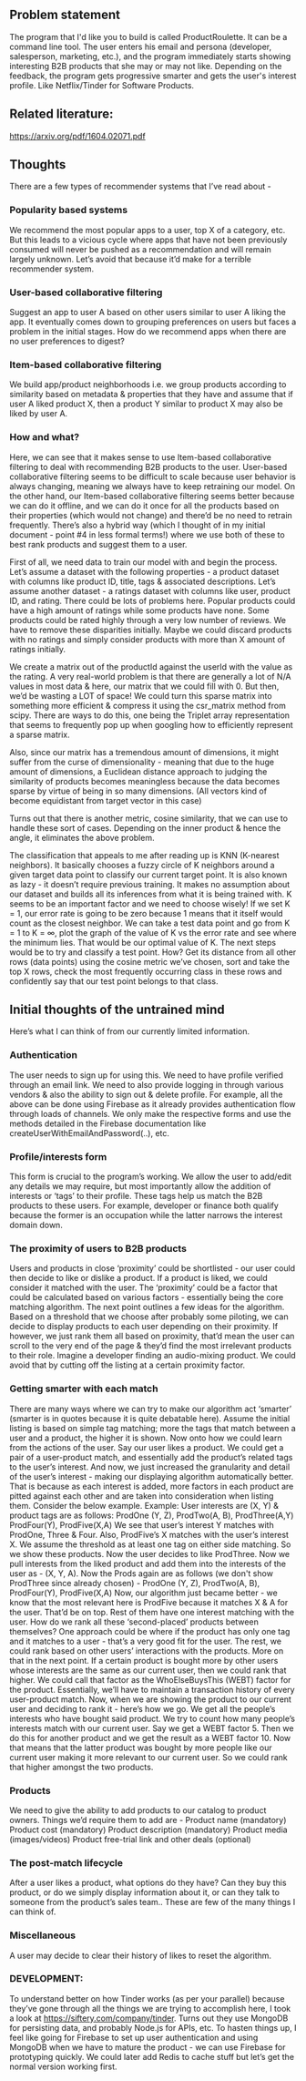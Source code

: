 ## Problem statement

The program that I'd like you to build is called ProductRoulette. It can be a command line tool. The user enters his email and persona (developer, salesperson, marketing, etc.), and the program immediately starts showing interesting B2B products that she may or may not like. Depending on the feedback, the program gets progressive smarter and gets the user's interest profile. Like Netflix/Tinder for Software Products.

## Related literature:
https://arxiv.org/pdf/1604.02071.pdf

## Thoughts

There are a few types of recommender systems that I’ve read about - 
### Popularity based systems
We recommend the most popular apps to a user, top X of a category, etc. But this leads to a vicious cycle where apps that have not been previously consumed will never be pushed as a recommendation and will remain largely unknown. Let’s avoid that because it’d make for a terrible recommender system.
### User-based collaborative filtering
Suggest an app to user A based on other users similar to user A liking the app. 
It eventually comes down to grouping preferences on users but faces a problem in the initial stages. How do we recommend apps when there are no user preferences to digest?
### Item-based collaborative filtering
We build app/product neighborhoods i.e. we group products according to similarity based on metadata & properties that they have and assume that if user A liked product X, then a product Y similar to product X may also be liked by user A.

### How and what?

Here, we can see that it makes sense to use Item-based collaborative filtering to deal with recommending B2B products to the user. User-based collaborative filtering seems to be difficult to scale because user behavior is always changing, meaning we always have to keep retraining our model. On the other hand, our Item-based collaborative filtering seems better because we can do it offline, and we can do it once for all the products based on their properties (which would not change) and there’d be no need to retrain frequently. There’s also a hybrid way (which I thought of in my initial document - point #4 in less formal terms!) where we use both of these to best rank products and suggest them to a user.

First of all, we need data to train our model with and begin the process. Let’s assume a dataset with the following properties - a product dataset with columns like product ID, title, tags & associated descriptions. Let’s assume another dataset - a ratings dataset with columns like user, product ID, and rating. There could be lots of problems here. Popular products could have a high amount of ratings while some products have none. Some products could be rated highly through a very low number of reviews. We have to remove these disparities initially. Maybe we could discard products with no ratings and simply consider products with more than X amount of ratings initially. 

We create a matrix out of the productId against the userId with the value as the rating. A very real-world problem is that there are generally a lot of N/A values in most data & here, our matrix that we could fill with 0. But then, we’d be wasting a LOT of space! We could turn this sparse matrix into something more efficient & compress it using the csr_matrix method from scipy. There are ways to do this, one being the Triplet array representation that seems to frequently pop up when googling how to efficiently represent a sparse matrix.

Also, since our matrix has a tremendous amount of dimensions, it might suffer from the curse of dimensionality - meaning that due to the huge amount of dimensions, a Euclidean distance approach to judging the similarity of products becomes meaningless because the data becomes sparse by virtue of being in so many dimensions. (All vectors kind of become equidistant from target vector in this case)

Turns out that there is another metric, cosine similarity, that we can use to handle these sort of cases. Depending on the inner product & hence the angle, it eliminates the above problem.

The classification that appeals to me after reading up is KNN (K-nearest neighbors). It basically chooses a fuzzy circle of K neighbors around a given target data point to classify our current target point. It is also known as lazy - it doesn’t require previous training. It makes no assumption about our dataset and builds all its inferences from what it is being trained with. K seems to be an important factor and we need to choose wisely! If we set K = 1, our error rate is going to be zero because 1 means that it itself would count as the closest neighbor. We can take a test data point and go from K = 1 to K = ∞, plot the graph of the value of K vs the error rate and see where the minimum lies. That would be our optimal value of K. The next steps would be to try and classify a test point. How? Get its distance from all other rows (data points) using the cosine metric we’ve chosen, sort and take the top X rows, check the most frequently occurring class in these rows and confidently say that our test point belongs to that class.
 

## Initial thoughts of the untrained mind

Here’s what I can think of from our currently limited information. 

### Authentication

The user needs to sign up for using this. We need to have profile verified through an email link. We need to also provide logging in through various vendors & also the ability to sign out & delete profile. 
For example, all the above can be done using Firebase as it already provides authentication flow through loads of channels. We only make the respective forms and use the methods detailed in the Firebase documentation like createUserWithEmailAndPassword(..), etc.

### Profile/interests form

This form is crucial to the program’s working. We allow the user to add/edit any details we may require, but most importantly allow the addition of interests or ‘tags’ to their profile. These tags help us match the B2B products to these users. For example, developer or finance both qualify because the former is an occupation while the latter narrows the interest domain down.
 
### The proximity of users to B2B products

Users and products in close ‘proximity’ could be shortlisted - our user could then decide to like or dislike a product. If a product is liked, we could consider it matched with the user. The ‘proximity’ could be a factor that could be calculated based on various factors - essentially being the core matching algorithm. The next point outlines a few ideas for the algorithm.
Based on a threshold that we choose after probably some piloting, we can decide to display products to each user depending on their proximity. If however, we just rank them all based on proximity, that’d mean the user can scroll to the very end of the page & they’d find the most irrelevant products to their role. Imagine a developer finding an audio-mixing product. We could avoid that by cutting off the listing at a certain proximity factor. 
 
### Getting smarter with each match

There are many ways where we can try to make our algorithm act ‘smarter’ (smarter is in quotes because it is quite debatable here). Assume the initial listing is based on simple tag matching; more the tags that match between a user and a product, the higher it is shown. Now onto how we could learn from the actions of the user.
Say our user likes a product. We could get a pair of a user-product match, and essentially add the product’s related tags to the user’s interest. And now, we just increased the granularity and detail of the user’s interest - making our displaying algorithm automatically better. That is because as each interest is added, more factors in each product are pitted against each other and are taken into consideration when listing them. Consider the below example. 
Example: User interests are (X, Y) & product tags are as follows:
ProdOne (Y, Z), ProdTwo(A, B), ProdThree(A,Y) ProdFour(Y), ProdFive(X,A)
We see that user’s interest Y matches with ProdOne, Three & Four. Also, ProdFive’s X matches with the user’s interest X. We assume the threshold as at least one tag on either side matching. So we show these products. Now the user decides to like ProdThree. Now we pull interests from the liked product and add them into the interests of the user as - (X, Y, A). Now the Prods again are as follows (we don't show ProdThree since already chosen) - 
ProdOne (Y, Z), ProdTwo(A, B), ProdFour(Y), ProdFive(X,A)
Now, our algorithm just became better - we know that the most relevant here is ProdFive because it matches X & A for the user. That’d be on top. Rest of them have one interest matching with the user. How do we rank all these ‘second-placed’ products between themselves? 
One approach could be where if the product has only one tag and it matches to a user - that’s a very good fit for the user. The rest, we could rank based on other users’ interactions with the products. More on that in the next point. 
If a certain product is bought more by other users whose interests are the same as our current user, then we could rank that higher. We could call that factor as the WhoElseBuysThis (WEBT) factor for the product. Essentially, we’ll have to maintain a transaction history of every user-product match. Now, when we are showing the product to our current user and deciding to rank it - here’s how we go. We get all the people’s interests who have bought said product. We try to count how many people’s interests match with our current user. Say we get a WEBT factor 5. Then we do this for another product and we get the result as a WEBT factor 10. Now that means that the latter product was bought by more people like our current user making it more relevant to our current user. So we could rank that higher amongst the two products.
 
 
### Products

We need to give the ability to add products to our catalog to product owners.
Things we’d require them to add are - 
Product name (mandatory)
Product cost (mandatory)
Product description (mandatory)
Product media (images/videos)
Product free-trial link and other deals (optional)


### The post-match lifecycle

After a user likes a product, what options do they have? Can they buy this product, or do we simply display information about it, or can they talk to someone from the product’s sales team.. These are few of the many things I can think of.

### Miscellaneous

A user may decide to clear their history of likes to reset the algorithm.


### DEVELOPMENT:

To understand better on how Tinder works (as per your parallel) because they’ve gone through all the things we are trying to accomplish here, I took a look at https://siftery.com/company/tinder. 
Turns out they use MongoDB for persisting data, and probably Node.js for APIs, etc. To hasten things up, I feel like going for Firebase to set up user authentication and using MongoDB when we have to mature the product - we can use Firebase for prototyping quickly.
We could later add Redis to cache stuff but let’s get the normal version working first.
